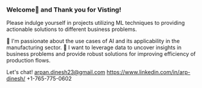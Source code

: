 ### Welcome👋 and Thank you for Visting!

Please indulge yourself in projects utilizing ML techniques to providing actionable solutions to different business problems.

💞️ I'm passionate about the use cases of AI and its applicability in the manufacturing sector. 
👀 I want to leverage data to uncover insights in business problems and provide robust solutions for improving efficiency of production flows. 

Let's chat!
arpan.dinesh23@gmail.com
https://www.linkedin.com/in/arp-dinesh/
+1-765-775-0602

